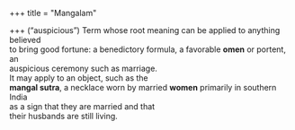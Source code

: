 +++
title = "Mangalam"

+++
(“auspicious”) Term whose root meaning can be applied to anything believed  
to bring good fortune: a benedictory formula, a favorable **omen** or portent, an  
auspicious ceremony such as marriage.  
It may apply to an object, such as the  
**mangal sutra**, a necklace worn by married **women** primarily in southern India  
as a sign that they are married and that  
their husbands are still living.